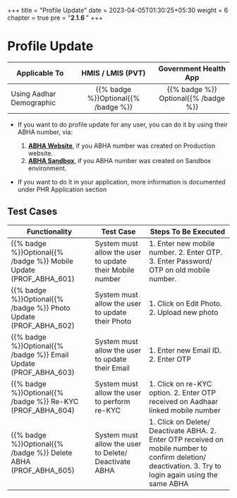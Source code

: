 +++
title = "Profile Update"
date = 2023-04-05T01:30:25+05:30
weight = 6
chapter = true
pre = "<b>2.1.6 </b>"
+++


# Profile Update

|  Applicable To                             |   HMIS / LMIS (PVT)  |   Government Health App  |     
|-------------------------------|:----------------------:|:--------------------:|
|   Using Aadhar Demographic                      |  {{% badge %}}Optional{{% /badge %}}       |  {{% badge %}} Optional{{% /badge %}}        |  



- If you want to do profile update for any user, you can do it by using their ABHA number, via:
	1. [**ABHA Website**](https://abha.abdm.gov.in/), if you ABHA number was created on Production website.
	2. [**ABHA Sandbox**](https://sandbox.abdm.gov.in//), if you ABHA number was created on Sandbox environment.

- If you want to do it in your application,  more information is documented under PHR Application section

## Test Cases

Functionality|Test Case|Steps To Be Executed|
| ----- | ----- | ----- |
{{% badge %}}Optional{{% /badge %}} Mobile Update (PROF_ABHA_601)|System must allow the user to update their Mobile number|1. Enter new mobile number. 2. Enter OTP. 3. Enter Password/ OTP on old mobile number.|
{{% badge %}}Optional{{% /badge %}} Photo Update (PROF_ABHA_602)|System must allow the user to update their Photo|1. Click on Edit Photo. 2. Upload new photo|
{{% badge %}}Optional{{% /badge %}} Email Update (PROF_ABHA_603)|System must allow the user to update their Email|1. Enter new Email ID. 2. Enter OTP|
{{% badge %}}Optional{{% /badge %}} Re-KYC (PROF_ABHA_604)|System must allow the user to perform re-KYC|1. Click on re-KYC option. 2. Enter OTP received on Aadhaar linked mobile number|
{{% badge %}}Optional{{% /badge %}} Delete ABHA (PROF_ABHA_605)|System must allow the user to Delete/ Deactivate ABHA|1. Click on Delete/ Deactivate ABHA. 2. Enter OTP received on mobile number to confirm deletion/ deactivation. 3. Try to login again using the same ABHA|